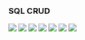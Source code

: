 ### SQL CRUD

<img src="/img/3-1.png">
<img src="/img/3-2.png">
<img src="/img/3-3.png">
<img src="/img/3-4.png">
<img src="/img/3-5.png">
<img src="/img/3-6.png">
<img src="/img/3-7.png">